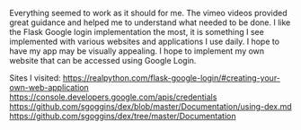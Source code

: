 Everything seemed to work as it should for me. The vimeo videos provided great guidance and helped me to understand what needed to be done. I like the Flask Google login implementation the most, it is something I see implemented with various websites and applications I use daily. I hope to have my app may be visually appealing. I hope to implement my own website that can be accessed using Google Login.

Sites I visited: https://realpython.com/flask-google-login/#creating-your-own-web-application https://console.developers.google.com/apis/credentials https://github.com/sgoggins/dex/blob/master/Documentation/using-dex.md https://github.com/sgoggins/dex/tree/master/Documentation
